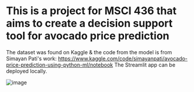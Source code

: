 # This is a project for MSCI 436 that aims to create a decision support tool for avocado price prediction

The dataset was found on Kaggle & the code from the model is from Simayan Pati's work: https://www.kaggle.com/code/simayanpati/avocado-price-prediction-using-python-ml/notebook
The Streamlit app can be deployed locally. 

![image](https://user-images.githubusercontent.com/33642344/180865422-5d4e4584-16af-4244-a899-2e71e9fcc0e1.png)
